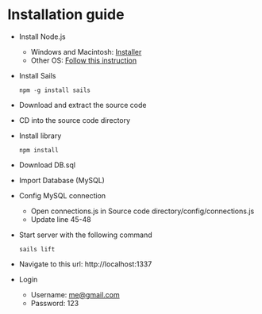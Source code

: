 # Installation guide

- Install Node.js
  * Windows and Macintosh: [Installer](https://nodejs.org/download/)
  * Other OS: [Follow this instruction](http://sailsjs.org/#!/getStarted)
- Install Sails

  `npm -g install sails`
- Download and extract the source code
- CD into the source code directory
- Install library

  `npm install`
  
- Download DB.sql
- Import Database (MySQL)
- Config MySQL connection
  * Open connections.js in Source code directory/config/connections.js
  * Update line 45-48
- Start server with the following command

  `sails lift`
  
- Navigate to this url: http://localhost:1337
- Login
  * Username: me@gmail.com
  * Password: 123
